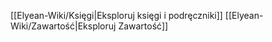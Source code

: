 
[[Elyean-Wiki/Księgi|Eksploruj księgi i podręczniki]]
[[Elyean-Wiki/Zawartość|Eksploruj Zawartość]]